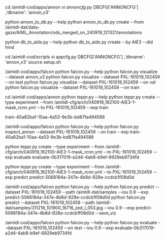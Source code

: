 
cd /aimldl-cod/apps/annon
vi _annoncfg_.py
DBCFG['ANNONCFG']
,'dbname': 'annon_v3'

python annon_to_db.py --help
python annon_to_db.py create --from /aimldl-dat/data-gaze/AIML_Annotation/ods_merged_on_240919_121321/annotations

python db_to_aids.py --help
python db_to_aids.py create --by AIE3 --did hmd



cd /aimldl-cod/scripts
vi appcfg.py
DBCFG['ANNONCFG']
,'dbname': 'annon_v3'
source setup.sh


/aimldl-cod/apps/falcon
python falcon.py --help
python falcon.py visualize --dataset annon_v3
python falcon.py visualize --dataset PXL-161019_102459 --on test
python falcon.py visualize --dataset PXL-161019_102459 --on val
python falcon.py visualize --dataset PXL-161019_102459 --on train

cd /aimldl-cod/apps/annon
python teppr.py --help
python teppr.py create --type experiment --from /aimldl-cfg/arch/040919_162100-AIE3-1-mask_rcnn.yml --to PXL-161019_102459 --exp train

train-40a82ba1-10aa-4a53-9e3b-bd87fa494588

/aimldl-cod/apps/falcon
python falcon.py --help
python falcon.py inspect_annon --dataset PXL-161019_102459 --on train --exp train-40a82ba1-10aa-4a53-9e3b-bd87fa494588


python teppr.py create --type experiment --from /aimldl-cfg/arch/040919_162100-AIE3-1-mask_rcnn.yml --to PXL-161019_102459 --exp evaluate
evaluate-0b317019-a2d4-4ab8-b9ef-6929eb9734fd

python teppr.py create --type experiment --from /aimldl-cfg/arch/040919_162100-AIE3-1-mask_rcnn.yml --to PXL-161019_102459 --exp predict
predict-5068184a-347e-4b8d-928e-ccdcb1f08d0d

/aimldl-cod/apps/falcon
python falcon.py --help
python falcon.py predict --dataset PXL-161019_102459 --path /aimldl-dat/samples --iou 0.9 --exp predict-5068184a-347e-4b8d-928e-ccdcb1f08d0d
python falcon.py predict --dataset PXL-161019_102459 --path /aimldl-dat/samples/311218_101900_16716_zed_l_053.jpg --iou 0.9 --exp predict-5068184a-347e-4b8d-928e-ccdcb1f08d0d --save_viz


/aimldl-cod/apps/falcon
python falcon.py --help
python falcon.py evaluate --dataset PXL-161019_102459 --on test --iou 0.9 --exp evaluate-0b317019-a2d4-4ab8-b9ef-6929eb9734fd
